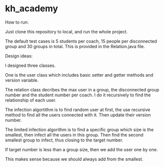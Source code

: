 # kh_academy
How to run:

Just clone this repository to local, and run the whole project.

The default test cases is 5 students per coach, 15 people per disconnected group and 30 groups in total.
This is provided in the Relation.java file.


Design ideas:

I designed three classes. 

One is the user class which includes basic setter and getter methods and version variable.

The relation class decribes the max user in a group, the disconnected group number and the student number per coach. I do it recursively
to find the relationship of each user.

The infection algortithm is to find random user at first, the use recursive method to find all the users connected with it. Then update 
their version number.

The limited infection algorithm is to find a specific group which size is the smallest, then infect all the users in this group. Then 
find the second smallest group to infect, thus closing to the target number.

If target number is less than a group size, then we add the user one by one.

This makes sense because we should always add from the smallest. 
